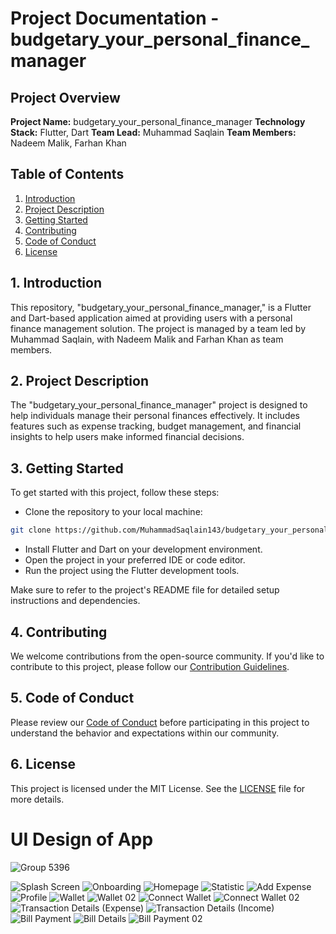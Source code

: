 # Project Documentation - budgetary_your_personal_finance_manager

## Project Overview

**Project Name:** budgetary_your_personal_finance_manager
**Technology Stack:** Flutter, Dart
**Team Lead:** Muhammad Saqlain
**Team Members:** Nadeem Malik, Farhan Khan

## Table of Contents

1. [Introduction](#introduction)
2. [Project Description](#project-description)
3. [Getting Started](#getting-started)
4. [Contributing](#contributing)
5. [Code of Conduct](#code-of-conduct)
6. [License](#license)

## 1. Introduction

This repository, "budgetary_your_personal_finance_manager," is a Flutter and Dart-based application aimed at providing users with a personal finance management solution. The project is managed by a team led by Muhammad Saqlain, with Nadeem Malik and Farhan Khan as team members.

## 2. Project Description

The "budgetary_your_personal_finance_manager" project is designed to help individuals manage their personal finances effectively. It includes features such as expense tracking, budget management, and financial insights to help users make informed financial decisions.

## 3. Getting Started

To get started with this project, follow these steps:

- Clone the repository to your local machine:

```bash
git clone https://github.com/MuhammadSaqlain143/budgetary_your_personal_finance_manager.git
```

- Install Flutter and Dart on your development environment.
- Open the project in your preferred IDE or code editor.
- Run the project using the Flutter development tools.

Make sure to refer to the project's README file for detailed setup instructions and dependencies.

## 4. Contributing

We welcome contributions from the open-source community. If you'd like to contribute to this project, please follow our [Contribution Guidelines](CONTRIBUTING.md).

## 5. Code of Conduct

Please review our [Code of Conduct](CODE_OF_CONDUCT.md) before participating in this project to understand the behavior and expectations within our community.

## 6. License

This project is licensed under the MIT License. See the [LICENSE](LICENSE) file for more details.

# UI Design of App

![Group 5396](https://github.com/MuhammadSaqlain143/budgetary/assets/129774784/144d4637-1585-494b-8cea-ba275a99cb32)




![Splash Screen](https://github.com/MuhammadSaqlain143/budgetary/assets/129774784/8ea45324-2964-4c40-a86d-4be1f58f91a8) 
![Onboarding](https://github.com/MuhammadSaqlain143/budgetary/assets/129774784/19ed9cfb-caa0-480a-80eb-108479e7357b)
![Homepage](https://github.com/MuhammadSaqlain143/budgetary/assets/129774784/932faf53-5e75-4382-9b80-1622a62d4e5c)
![Statistic](https://github.com/MuhammadSaqlain143/budgetary/assets/129774784/801269d7-b237-4c2e-a34c-bf672b34ce54)
![Add Expense](https://github.com/MuhammadSaqlain143/budgetary/assets/129774784/be8c390c-3062-4bfe-9abb-d347bdb9f1b8)
![Profile](https://github.com/MuhammadSaqlain143/budgetary/assets/129774784/2a6ef926-153b-484e-939e-61057fc4c556)
![Wallet](https://github.com/MuhammadSaqlain143/budgetary/assets/129774784/3e973c24-aea7-4684-b299-573f86bf6292)
![Wallet 02](https://github.com/MuhammadSaqlain143/budgetary/assets/129774784/f26ac2c9-1adb-4b17-acee-3c77af0ba9a2)
![Connect Wallet](https://github.com/MuhammadSaqlain143/budgetary/assets/129774784/801d07a0-0aaa-4ce4-87c4-44c0a957001b)
![Connect Wallet 02](https://github.com/MuhammadSaqlain143/budgetary/assets/129774784/21261d38-f535-4bb1-b9ce-367a3eed4c1e)
![Transaction Details (Expense)](https://github.com/MuhammadSaqlain143/budgetary/assets/129774784/59724102-193d-466b-93b2-a2199b174e08)
![Transaction Details (Income)](https://github.com/MuhammadSaqlain143/budgetary/assets/129774784/16776c64-7024-41e6-aa7c-9269368f9a9b)
![Bill Payment](https://github.com/MuhammadSaqlain143/budgetary/assets/129774784/a6482bf4-cf64-4464-93a8-68d91c54b838)
![Bill Details](https://github.com/MuhammadSaqlain143/budgetary/assets/129774784/13f535f6-0157-4e85-a31c-3786e9c2aa68)
![Bill Payment 02](https://github.com/MuhammadSaqlain143/budgetary/assets/129774784/fa6a86a1-8b13-4002-97bd-9c9834cc8aa0)





